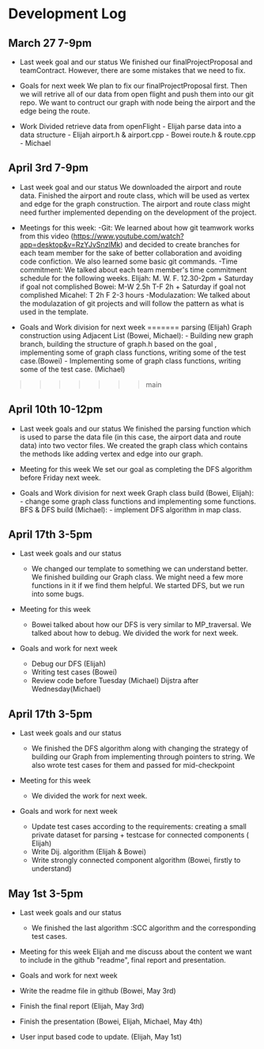 # Development Log
## March 27 7-9pm
- Last week goal and our status
	We finished our finalProjectProposal and teamContract. However, there are some mistakes that we need to fix. 

- Goals for next week
	We plan to fix our finalProjectProposal first. Then we will retrive all of our data from open flight and push them into our git repo. We want to contruct our graph with node being the airport and the edge being the route. 
- Work Divided
	retrieve data from openFlight - Elijah
	parse data into a data structure - Elijah
	airport.h & airport.cpp - Bowei
	route.h & route.cpp - Michael

## April 3rd 7-9pm
- Last week goal and our status
	We downloaded the airport and route data. Finished the airport and route class, which will be used as vertex and edge for the graph construction. The airport and route class might need further implemented depending on the development of the project.

- Meetings for this week:
    -Git: We learned about how git teamwork works from this video (https://www.youtube.com/watch?app=desktop&v=RzYJvSnzlMk) and decided to create branches for each team member for the sake of better collaboration and avoiding code confiction. We also learned some basic git commands.
	-Time commitment: We talked about each team member's time commitment schedule for the following weeks.
		Elijah: M. W. F. 12.30-2pm + Saturday if goal not complished
		Bowei: M-W 2.5h T-F 2h + Saturday if goal not complished
		Micahel: T 2h F 2-3 hours
	-Modulazation: We talked about the modulazation of git projects and will follow the pattern as what is used in the template.

- Goals and Work division for next week
=======
	parsing (Elijah)
	Graph construction using Adjacent List (Bowei, Michael):
		- Building new graph branch, building the structure of graph.h based on the goal , implementing some of graph class functions, writing some of the test case.(Bowei)
		- Implementing some of graph class functions, writing some of the test case. (Michael)
>>>>>>> main

## April 10th 10-12pm
- Last week goals and our status
	We finished the parsing function which is used to parse the data file (in this case, the airport data and route data) into two vector files. We created the graph class which contains the methods like adding vertex and edge into our graph.

- Meeting for this week
	We set our goal as completing the DFS algorithm before Friday next week. 
	
- Goals and Work division for next week
	Graph class build (Bowei, Elijah):
		- change some graph class functions and implementing some functions.
	BFS & DFS build (Michael):
		- implement DFS algorithm in map class. 

## April 17th 3-5pm
- Last week goals and our status
  - We changed our template to something we can understand better. We finished building our Graph class. We might need a few more functions in it if we find them helpful. We started DFS, but we run into some bugs. 

- Meeting for this week
  - Bowei talked about how our DFS is very similar to MP_traversal. We talked about how to debug. We divided the work for next week. 

- Goals and work for next week
  - Debug our DFS (Elijah)
  - Writing test cases (Bowei)
  - Review code before Tuesday (Michael) Dijstra after Wednesday(Michael)

## April 17th 3-5pm
- Last week goals and our status
	- We finished the DFS algorithm along with changing the strategy of building our Graph from implementing through pointers to string. We also wrote test cases for them and passed for mid-checkpoint

- Meeting for this week
	- We divided the work for next week.

- Goals and work for next week
	- Update test cases according to the requirements: creating a small private dataset for parsing + testcase for connected components (
	Elijah)
	- Write Dij. algorithm (Elijah & Bowei)
	- Write strongly connected component algorithm (Bowei, firstly to understand)

## May 1st 3-5pm
- Last week goals and our status
	- We finished the last algorithm :SCC algorithm and the corresponding test cases. 
	
- Meeting for this week
	Elijah and me discuss about the content we want to include in the github "readme", final report and presentation.

- Goals and work for next week
 - Write the readme file in github (Bowei, May 3rd)
 - Finish the final report (Elijah, May 3rd)
 - Finish the presentation (Bowei, Elijah, Michael, May 4th)
 - User input based code to update. (Elijah, May 1st)


